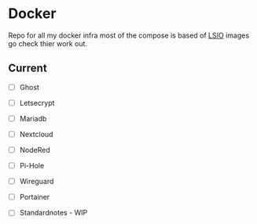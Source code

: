 # Docker
Repo for all my docker infra most of the compose is based of [LSIO](https://www.linuxserver.io) images go check thier work out.

## Current

- [ ] Ghost
- [ ] Letsecrypt
- [ ] Mariadb
- [ ] Nextcloud
- [ ] NodeRed
- [ ] Pi-Hole
- [ ] Wireguard
- [ ] Portainer
- [ ] Standardnotes - WIP

